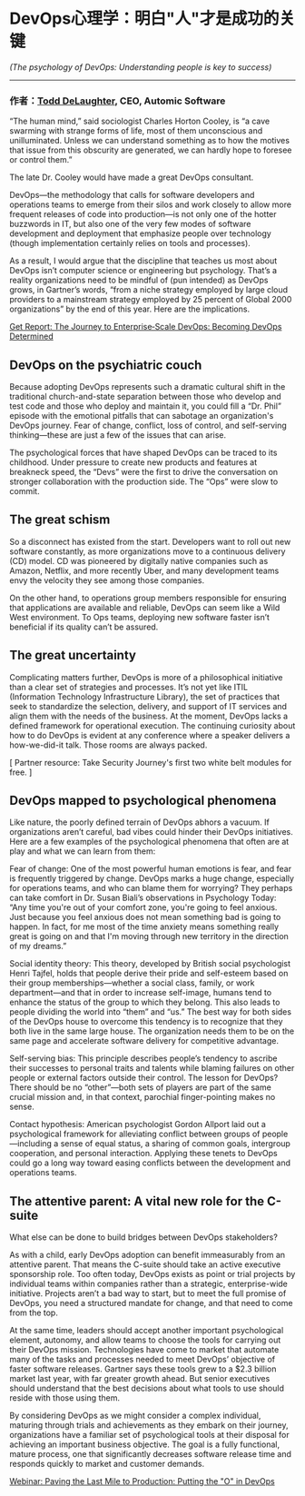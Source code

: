 # DevOps心理学：明白"人"才是成功的关键
_(The psychology of DevOps: Understanding people is key to success)_
***
### 作者：[Todd DeLaughter](https://techbeacon.com/contributors/todd-delaughter), CEO, Automic Software

“The human mind,” said sociologist Charles Horton Cooley, is “a cave swarming with strange forms of life, most of them unconscious and unilluminated. Unless we can understand something as to how the motives that issue from this obscurity are generated, we can hardly hope to foresee or control them.”

The late Dr. Cooley would have made a great DevOps consultant.

DevOps—the methodology that calls for software developers and operations teams to emerge from their silos and work closely to allow more frequent releases of code into production—is not only one of the hotter buzzwords in IT, but also one of the very few modes of software development and deployment that emphasize people over technology (though implementation certainly relies on tools and processes).

As a result, I would argue that the discipline that teaches us most about DevOps isn’t computer science or engineering but psychology. That’s a reality organizations need to be mindful of (pun intended) as DevOps grows, in Gartner’s words, “from a niche strategy employed by large cloud providers to a mainstream strategy employed by 25 percent of Global 2000 organizations” by the end of this year. Here are the implications.

[ Get Report: The Journey to Enterprise‐Scale DevOps: Becoming DevOps Determined ](https://www.microfocus.com/en-us/assets/application-delivery-management/the-journey-to-becoming-devops-determined?utm_campaign=00134846)

## DevOps on the psychiatric couch
Because adopting DevOps represents such a dramatic cultural shift in the traditional church-and-state separation between those who develop and test code and those who deploy and maintain it, you could fill a “Dr. Phil” episode with the emotional pitfalls that can sabotage an organization's DevOps journey. Fear of change, conflict, loss of control, and self-serving thinking—these are just a few of the issues that can arise.

The psychological forces that have shaped DevOps can be traced to its childhood. Under pressure to create new products and features at breakneck speed, the “Devs” were the first to drive the conversation on stronger collaboration with the production side. The “Ops” were slow to commit.

## The great schism
So a disconnect has existed from the start. Developers want to roll out new software constantly, as more organizations move to a continuous delivery (CD) model. CD was pioneered by digitally native companies such as Amazon, Netflix, and more recently Uber, and many development teams envy the velocity they see among those companies.

On the other hand, to operations group members responsible for ensuring that applications are available and reliable, DevOps can seem like a Wild West environment. To Ops teams, deploying new software faster isn’t beneficial if its quality can’t be assured. 

## The great uncertainty
Complicating matters further, DevOps is more of a philosophical initiative than a clear set of strategies and processes. It’s not yet like ITIL (Information Technology Infrastructure Library), the set of practices that seek to standardize the selection, delivery, and support of IT services and align them with the needs of the business. At the moment, DevOps lacks a defined framework for operational execution. The continuing curiosity about how to do DevOps is evident at any conference where a speaker delivers a how-we-did-it talk. Those rooms are always packed.

[ Partner resource: Take Security Journey's first two white belt modules for free. ]

## DevOps mapped to psychological phenomena
Like nature, the poorly defined terrain of DevOps abhors a vacuum. If organizations aren’t careful, bad vibes could hinder their DevOps initiatives. Here are a few examples of the psychological phenomena that often are at play and what we can learn from them:

Fear of change: One of the most powerful human emotions is fear, and fear is frequently triggered by change. DevOps marks a huge change, especially for operations teams, and who can blame them for worrying? They perhaps can take comfort in Dr. Susan Biali’s observations in Psychology Today: “Any time you're out of your comfort zone, you're going to feel anxious. Just because you feel anxious does not mean something bad is going to happen. In fact, for me most of the time anxiety means something really great is going on and that I'm moving through new territory in the direction of my dreams.”

Social identity theory: This theory, developed by British social psychologist Henri Tajfel, holds that people derive their pride and self-esteem based on their group memberships—whether a social class, family, or work department—and that in order to increase self-image, humans tend to enhance the status of the group to which they belong. This also leads to people dividing the world into “them” and “us.” The best way for both sides of the DevOps house to overcome this tendency is to recognize that they both live in the same large house. The organization needs them to be on the same page and accelerate software delivery for competitive advantage.

Self-serving bias: This principle describes people’s tendency to ascribe their successes to personal traits and talents while blaming failures on other people or external factors outside their control. The lesson for DevOps? There should be no “other”—both sets of players are part of the same crucial mission and, in that context, parochial finger-pointing makes no sense.

Contact hypothesis: American psychologist Gordon Allport laid out a psychological framework for alleviating conflict between groups of people—including a sense of equal status, a sharing of common goals, intergroup cooperation, and personal interaction. Applying these tenets to DevOps could go a long way toward easing conflicts between the development and operations teams.

## The attentive parent: A vital new role for the C-suite
What else can be done to build bridges between DevOps stakeholders?

As with a child, early DevOps adoption can benefit immeasurably from an attentive parent. That means the C-suite should take an active executive sponsorship role. Too often today, DevOps exists as point or trial projects by individual teams within companies rather than a strategic, enterprise-wide initiative. Projects aren’t a bad way to start, but to meet the full promise of DevOps, you need a structured mandate for change, and that need to come from the top.

At the same time, leaders should accept another important psychological element, autonomy, and allow teams to choose the tools for carrying out their DevOps mission. Technologies have come to market that automate many of the tasks and processes needed to meet DevOps’ objective of faster software releases. Gartner says these tools grew to a $2.3 billion market last year, with far greater growth ahead. But senior executives should understand that the best decisions about what tools to use should reside with those using them.

By considering DevOps as we might consider a complex individual, maturing through trials and achievements as they embark on their journey, organizations have a familiar set of psychological tools at their disposal for achieving an important business objective. The goal is a fully functional, mature process, one that significantly decreases software release time and responds quickly to market and customer demands.

[ Webinar: Paving the Last Mile to Production: Putting the "O" in DevOps ](https://www.brighttalk.com/webcast/8743/353110?utm_source=TechBeaconl&utm_medium=web&utm_content=micro%20focus&utm_campaign=webcasts-search-results-feed)
